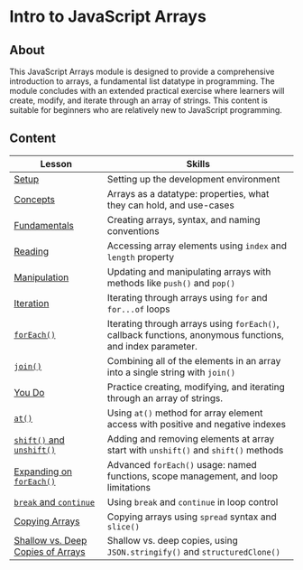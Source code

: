 <h1>
  <span class="prefix"></span>
  <span class="headline">Intro to JavaScript Arrays</span>
</h1>

## About

This JavaScript Arrays module is designed to provide a comprehensive introduction to arrays, a fundamental list datatype in programming. The module concludes with an extended practical exercise where learners will create, modify, and iterate through an array of strings. This content is suitable for beginners who are relatively new to JavaScript programming.

## Content

| Lesson                                                           | Skills                                                                                                    |
| ---------------------------------------------------------------- | --------------------------------------------------------------------------------------------------------- |
| [Setup](./setup/README.md)                                       | Setting up the development environment                                                                    |
| [Concepts](./concepts/README.md)                                 | Arrays as a datatype: properties, what they can hold, and use-cases                                       |
| [Fundamentals](./fundamentals/README.md)                         | Creating arrays, syntax, and naming conventions                                                           |
| [Reading](./reading/README.md)                                   | Accessing array elements using `index` and `length` property                                              |
| [Manipulation](./manipulation/README.md)                         | Updating and manipulating arrays with methods like `push()` and `pop()`                                   |
| [Iteration](./iteration/README.md)                               | Iterating through arrays using `for` and `for...of` loops                                                 |
| [`forEach()`](./forEach/README.md)                               | Iterating through arrays using `forEach()`, callback functions, anonymous functions, and index parameter. |
| [`join()`](./join/README.md)                                     | Combining all of the elements in an array into a single string with `join()`                              |
| [You Do](./you-do/README.md)                                     | Practice creating, modifying, and iterating through an array of strings.                                  |
| [`at()`](./at/README.md)                                         | Using `at()` method for array element access with positive and negative indexes                           |
| [`shift()` and `unshift()`](./shift-unshift/README.md)           | Adding and removing elements at array start with `unshift()` and `shift()` methods                        |
| [Expanding on `forEach()`](./expanding-on-forEach/README.md)     | Advanced `forEach()` usage: named functions, scope management, and loop limitations                       |
| [`break` and `continue`](./break-and-continue/README.md)         | Using `break` and `continue` in loop control                                                              |
| [Copying Arrays](./copying-arrays/README.md)                     | Copying arrays using `spread` syntax and `slice()`                                                        |
| [Shallow vs. Deep Copies of Arrays](./shallow-vs-deep/README.md) | Shallow vs. deep copies, using `JSON.stringify()` and `structuredClone()`                                 |
